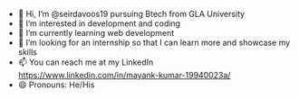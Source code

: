- 👋 Hi, I’m @seirdavoos19 pursuing Btech from GLA University
- 👀 I’m interested in development and coding
- 🌱 I’m currently learning web development 
- 💞️ I’m looking for an internship so that I can learn more and showcase my skills
- 📫 You can reach me at my LinkedIn https://www.linkedin.com/in/mayank-kumar-19940023a/
- 😄 Pronouns: He/His
  

<!---
seirdavoos19/seirdavoos19 is a ✨ special ✨ repository because its `README.md` (this file) appears on your GitHub profile.
You can click the Preview link to take a look at your changes.
--->
